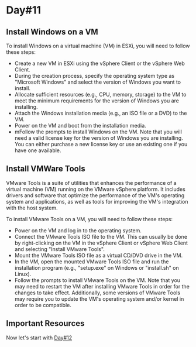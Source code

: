 # Day#11

## Install Windows on a VM
To install Windows on a virtual machine (VM) in ESXi, you will need to follow these steps:

+ Create a new VM in ESXi using the vSphere Client or the vSphere Web Client.
+ During the creation process, specify the operating system type as "Microsoft Windows" and select the version of Windows you want to install.
+ Allocate sufficient resources (e.g., CPU, memory, storage) to the VM to meet the minimum requirements for the version of Windows you are installing.
+ Attach the Windows installation media (e.g., an ISO file or a DVD) to the VM.
+ Power on the VM and boot from the installation media.
+ mFollow the prompts to install Windows on the VM.
Note that you will need a valid license key for the version of Windows you are installing. You can either purchase a new license key or use an existing one if you have one available.

## Install VMWare Tools

VMware Tools is a suite of utilities that enhances the performance of a virtual machine (VM) running on the VMware vSphere platform. It includes drivers and software that optimize the performance of the VM's operating system and applications, as well as tools for improving the VM's integration with the host system.

To install VMware Tools on a VM, you will need to follow these steps:

+ Power on the VM and log in to the operating system.
+ Connect the VMware Tools ISO file to the VM. This can usually be done by right-clicking on the VM in the vSphere Client or vSphere Web Client and selecting "Install VMware Tools".
+ Mount the VMware Tools ISO file as a virtual CD/DVD drive in the VM.
+ In the VM, open the mounted VMware Tools ISO file and run the installation program (e.g., "setup.exe" on Windows or "install.sh" on Linux).
+ Follow the prompts to install VMware Tools on the VM.
Note that you may need to restart the VM after installing VMware Tools in order for the changes to take effect. Additionally, some versions of VMware Tools may require you to update the VM's operating system and/or kernel in order to be compatible.

## Important Resources

Now let's start with [Day#12](Day%4012.md)